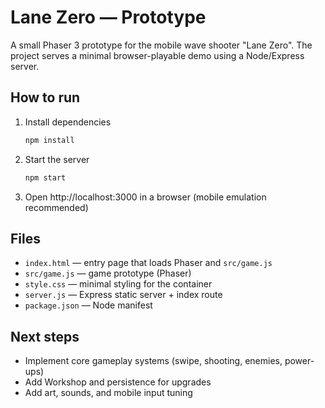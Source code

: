 # Lane Zero — Prototype

A small Phaser 3 prototype for the mobile wave shooter "Lane Zero". The project serves a minimal browser-playable demo using a Node/Express server.

## How to run

1. Install dependencies

   ```bash
   npm install
   ```

2. Start the server

   ```bash
   npm start
   ```

3. Open http://localhost:3000 in a browser (mobile emulation recommended)

## Files

- `index.html` — entry page that loads Phaser and `src/game.js`
- `src/game.js` — game prototype (Phaser)
- `style.css` — minimal styling for the container
- `server.js` — Express static server + index route
- `package.json` — Node manifest

## Next steps

- Implement core gameplay systems (swipe, shooting, enemies, power-ups)
- Add Workshop and persistence for upgrades
- Add art, sounds, and mobile input tuning